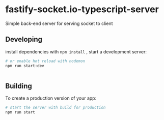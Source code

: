 # fastify-socket.io-typescript-server

Simple back-end server for serving socket to client

## Developing

install dependencies with `npm install` , start a development server:

```bash
# or enable hot reload with nodemon
npm run start:dev



```

## Building

To create a production version of your app:

```bash
# start the server with build for production
npm run start
```


